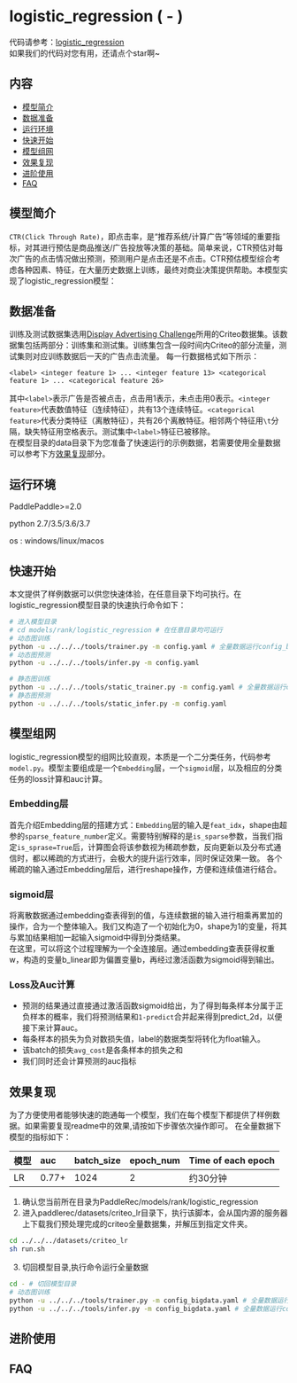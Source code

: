 # logistic_regression ( - )

代码请参考：[logistic_regression](https://github.com/PaddlePaddle/PaddleRec/blob/master/models/rank/logistic_regression)  
如果我们的代码对您有用，还请点个star啊~  

## 内容

- [模型简介](#模型简介)
- [数据准备](#数据准备)
- [运行环境](#运行环境)
- [快速开始](#快速开始)
- [模型组网](#模型组网)
- [效果复现](#效果复现)
- [进阶使用](#进阶使用)
- [FAQ](#FAQ)

## 模型简介
`CTR(Click Through Rate)`，即点击率，是“推荐系统/计算广告”等领域的重要指标，对其进行预估是商品推送/广告投放等决策的基础。简单来说，CTR预估对每次广告的点击情况做出预测，预测用户是点击还是不点击。CTR预估模型综合考虑各种因素、特征，在大量历史数据上训练，最终对商业决策提供帮助。本模型实现了logistic_regression模型：


## 数据准备
训练及测试数据集选用[Display Advertising Challenge](https://www.kaggle.com/c/criteo-display-ad-challenge/)所用的Criteo数据集。该数据集包括两部分：训练集和测试集。训练集包含一段时间内Criteo的部分流量，测试集则对应训练数据后一天的广告点击流量。
每一行数据格式如下所示：
```
<label> <integer feature 1> ... <integer feature 13> <categorical feature 1> ... <categorical feature 26>
```
其中```<label>```表示广告是否被点击，点击用1表示，未点击用0表示。```<integer feature>```代表数值特征（连续特征），共有13个连续特征。```<categorical feature>```代表分类特征（离散特征），共有26个离散特征。相邻两个特征用```\t```分隔，缺失特征用空格表示。测试集中```<label>```特征已被移除。  
在模型目录的data目录下为您准备了快速运行的示例数据，若需要使用全量数据可以参考下方[效果复现](#效果复现)部分。

## 运行环境
PaddlePaddle>=2.0

python 2.7/3.5/3.6/3.7

os : windows/linux/macos 

## 快速开始
本文提供了样例数据可以供您快速体验，在任意目录下均可执行。在logistic_regression模型目录的快速执行命令如下： 
```bash
# 进入模型目录
# cd models/rank/logistic_regression # 在任意目录均可运行
# 动态图训练
python -u ../../../tools/trainer.py -m config.yaml # 全量数据运行config_bigdata.yaml 
# 动态图预测
python -u ../../../tools/infer.py -m config.yaml 

# 静态图训练
python -u ../../../tools/static_trainer.py -m config.yaml # 全量数据运行config_bigdata.yaml 
# 静态图预测
python -u ../../../tools/static_infer.py -m config.yaml 
``` 

## 模型组网
logistic_regression模型的组网比较直观，本质是一个二分类任务，代码参考`model.py`。模型主要组成是一个`Embedding`层，一个`sigmoid`层，以及相应的分类任务的loss计算和auc计算。

### Embedding层
首先介绍Embedding层的搭建方式：`Embedding`层的输入是`feat_idx`，shape由超参的`sparse_feature_number`定义。需要特别解释的是`is_sparse`参数，当我们指定`is_sprase=True`后，计算图会将该参数视为稀疏参数，反向更新以及分布式通信时，都以稀疏的方式进行，会极大的提升运行效率，同时保证效果一致。
各个稀疏的输入通过Embedding层后，进行reshape操作，方便和连续值进行结合。  

### sigmoid层
将离散数据通过embedding查表得到的值，与连续数据的输入进行相乘再累加的操作，合为一个整体输入。我们又构造了一个初始化为0，shape为1的变量，将其与累加结果相加一起输入sigmoid中得到分类结果。  
在这里，可以将这个过程理解为一个全连接层。通过embedding查表获得权重w，构造的变量b_linear即为偏置变量b，再经过激活函数为sigmoid得到输出。

### Loss及Auc计算
- 预测的结果通过直接通过激活函数sigmoid给出，为了得到每条样本分属于正负样本的概率，我们将预测结果和`1-predict`合并起来得到predict_2d，以便接下来计算auc。  
- 每条样本的损失为负对数损失值，label的数据类型将转化为float输入。  
- 该batch的损失`avg_cost`是各条样本的损失之和
- 我们同时还会计算预测的auc指标

## 效果复现
为了方便使用者能够快速的跑通每一个模型，我们在每个模型下都提供了样例数据。如果需要复现readme中的效果,请按如下步骤依次操作即可。
在全量数据下模型的指标如下：  

| 模型 | auc | batch_size | epoch_num| Time of each epoch |
| :------| :------ | :------ | :------| :------ | 
| LR |  0.77+ | 1024 | 2 | 约30分钟 |

1. 确认您当前所在目录为PaddleRec/models/rank/logistic_regression
2. 进入paddlerec/datasets/criteo_lr目录下，执行该脚本，会从国内源的服务器上下载我们预处理完成的criteo全量数据集，并解压到指定文件夹。
``` bash
cd ../../../datasets/criteo_lr
sh run.sh
``` 
3. 切回模型目录,执行命令运行全量数据
```bash
cd - # 切回模型目录
# 动态图训练
python -u ../../../tools/trainer.py -m config_bigdata.yaml # 全量数据运行config_bigdata.yaml 
python -u ../../../tools/infer.py -m config_bigdata.yaml # 全量数据运行config_bigdata.yaml 
```

## 进阶使用
  
## FAQ
